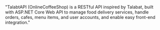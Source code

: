 "TalabtAPI (OnlineCoffeeShop) is a RESTful API inspired by Talabat, built with ASP.NET Core Web API to manage food delivery services, handle orders, cafes, menu items, and user accounts, and enable easy front-end integration."
